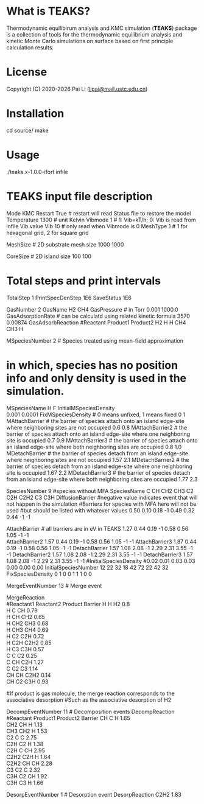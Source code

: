 # What is **TEAKS**?
Thermodynamic equilibirum analysis and KMC simulation (**TEAKS**) package is a collection of tools
for the thermodynamic equilibrium analysis and kinetic Monte Carlo simulations on surface
based on first principle calculation results.

# License
Copyright (C) 2020-2026 Pai Li (lipai@mail.ustc.edu.cn)

# Installation
cd source/
make

# Usage
./teaks.x-1.0.0-ifort infile

# TEAKS input file description

Mode KMC
Restart  True  # restart will read Status file to restore the model
Temperature 1300 # unit Kelvin
Vibmode 1    # 1: Vib=kT/h;   0: Vib is read from infile Vib value
Vib    10    # only read when Vibmode is 0
MeshType 1  # 1 for hexagonal grid, 2 for square grid

MeshSize    # 2D substrate mesh size 
1000 1000

CoreSize    # 2D island size
100 100

# Total steps and print intervals
TotalStep           1
PrintSpecDenStep    1E6
SaveStatus          1E6

GasNumber 2
GasName
H2 CH4
GasPressure  # in Torr
0.001 1000.0
GasAdsorptionRate   # can be calculatd using related kinetic formula
3570 0.00874
GasAdsorbReaction
#Reactant  Product1  Product2
H2  H   H
CH4 CH3 H

MSpeciesNumber 2  # Species treated using mean-field approximation
# in which, species has no position info and only density is used in the simulation.
MSpeciesName
H  F
InitialMSpeciesDensity  
0.001 0.0001
FixMSpeciesDensity  # 0 means unfixed, 1 means fixed
0    1
MAttachBarrier  # the barrier of species attach onto an island edge-site where neighboring sites are not occupied
0.6  0.8
MAttachBarrier2 # the barrier of species attach onto an island edge-site where one neighboring site is occupied
0.7  0.9
MAttachBarrier3 # the barrier of species attach onto an island edge-site where both neighboring sites are occupied
0.8  1.0
MDetachBarrier # the barrier of species detach from an island edge-site where neighboring sites are not occupied
1.57  2.1
MDetachBarrier2 # the barrier of species detach from an island edge-site where one neighboring site is occupied
1.67  2.2
MDetachBarrier3 # the barrier of species detach from an island edge-site where both neighboring sites are occupied
1.77  2.3

SpeciesNumber  9  #species without MFA
SpeciesName
C CH CH2 CH3 C2 C2H C2H2 C3 C3H
DiffusionBarrier
#negative value indicates event that will not happen in the simulation
#Barriers for species with MFA here will not be used
#but should be listed with whatever values
0.50 0.10 0.18 -1 0.49 0.32 0.44 -1 -1

AttachBarrier  # all barriers are in eV in TEAKS 
1.27  0.44  0.19 -1 0.58  0.56  1.05 -1 -1  
AttachBarrier2
1.57  0.44  0.19 -1 0.58  0.56  1.05  -1 -1
AttachBarrier3
1.87  0.44  0.19 -1 0.58  0.56  1.05  -1 -1
DetachBarrier
1.57  1.08  2.08 -1 2.29  2.31  3.55  -1 -1 
DetachBarrier2
1.57  1.08  2.08 -1 2.29  2.31  3.55  -1 -1 
DetachBarrier3
1.57  1.08  2.08 -1 2.29  2.31  3.55  -1 -1 
#InitialSpeciesDensity
#0.02  0.01  0.03  0.03  0.00  0.00  0.00 
InitialSpeciesNumber
12 22 32 18 42 72 22 42 32 
FixSpeciesDensity
0 1 0 0 1 1 1 0 0 

MergeEventNumber  13   # Merge event

MergeReaction      
#Reactant1 Reactant2 Product  Barrier
H  H   H2   0.8     
H  C   CH   0.79    
H  CH  CH2  0.65    
H  CH2 CH3  0.68    
H  CH3 CH4  0.69    
H  C2  C2H  0.72    
H  C2H C2H2 0.85    
H  C3  C3H  0.57    
C  C   C2   0.25    
C  CH  C2H  1.27    
C  C2  C3   1.14    
CH CH  C2H2 0.14    
CH C2  C3H  0.93    

#If product is gas molecule, the merge reaction corresponds to the associative desorption
#Such as the associative desorption of H2

DecompEventNumber  11   # Decomposition events
DecompReaction
#Reactant  Product1  Product2  Barrier
CH    C     H     1.65   
CH2   CH    H     1.13   
CH3   CH2   H     1.53   
C2    C     C     2.75   
C2H   C2    H     1.38   
C2H   C     CH    2.95   
C2H2  C2H   H     1.64   
C2H2  CH    CH    2.28   
C3    C2    C     2.32   
C3H   C2    CH    1.92   
C3H   C3    H     1.66   
                       
DesorpEventNumber  1    # Desorption event
DesorpReaction
C2H2    1.83
